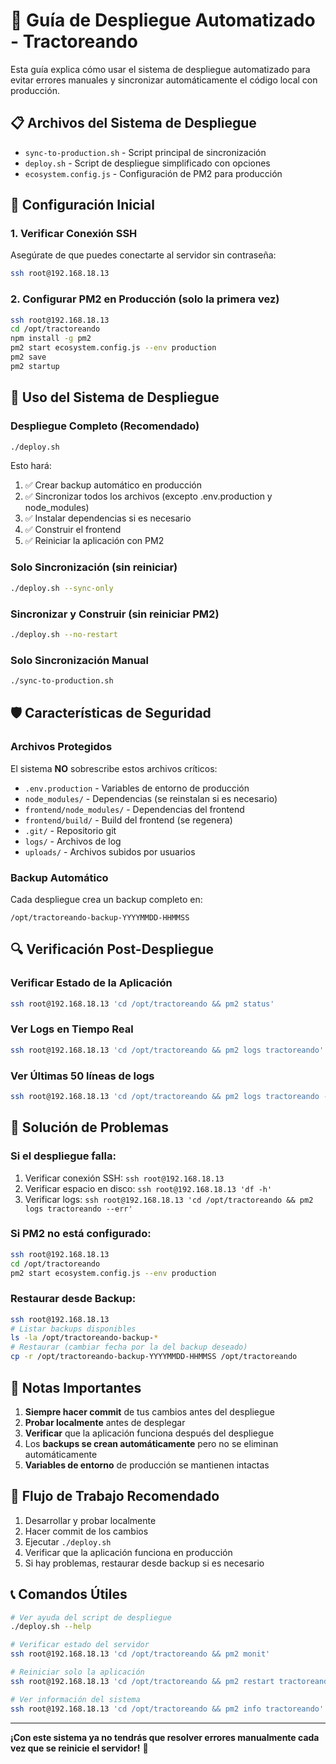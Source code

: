 # 🚀 Guía de Despliegue Automatizado - Tractoreando

Esta guía explica cómo usar el sistema de despliegue automatizado para evitar errores manuales y sincronizar automáticamente el código local con producción.

## 📋 Archivos del Sistema de Despliegue

- `sync-to-production.sh` - Script principal de sincronización
- `deploy.sh` - Script de despliegue simplificado con opciones
- `ecosystem.config.js` - Configuración de PM2 para producción

## 🔧 Configuración Inicial

### 1. Verificar Conexión SSH
Asegúrate de que puedes conectarte al servidor sin contraseña:
```bash
ssh root@192.168.18.13
```

### 2. Configurar PM2 en Producción (solo la primera vez)
```bash
ssh root@192.168.18.13
cd /opt/tractoreando
npm install -g pm2
pm2 start ecosystem.config.js --env production
pm2 save
pm2 startup
```

## 🚀 Uso del Sistema de Despliegue

### Despliegue Completo (Recomendado)
```bash
./deploy.sh
```
Esto hará:
1. ✅ Crear backup automático en producción
2. ✅ Sincronizar todos los archivos (excepto .env.production y node_modules)
3. ✅ Instalar dependencias si es necesario
4. ✅ Construir el frontend
5. ✅ Reiniciar la aplicación con PM2

### Solo Sincronización (sin reiniciar)
```bash
./deploy.sh --sync-only
```

### Sincronizar y Construir (sin reiniciar PM2)
```bash
./deploy.sh --no-restart
```

### Solo Sincronización Manual
```bash
./sync-to-production.sh
```

## 🛡️ Características de Seguridad

### Archivos Protegidos
El sistema **NO** sobrescribe estos archivos críticos:
- `.env.production` - Variables de entorno de producción
- `node_modules/` - Dependencias (se reinstalan si es necesario)
- `frontend/node_modules/` - Dependencias del frontend
- `frontend/build/` - Build del frontend (se regenera)
- `.git/` - Repositorio git
- `logs/` - Archivos de log
- `uploads/` - Archivos subidos por usuarios

### Backup Automático
Cada despliegue crea un backup completo en:
```
/opt/tractoreando-backup-YYYYMMDD-HHMMSS
```

## 🔍 Verificación Post-Despliegue

### Verificar Estado de la Aplicación
```bash
ssh root@192.168.18.13 'cd /opt/tractoreando && pm2 status'
```

### Ver Logs en Tiempo Real
```bash
ssh root@192.168.18.13 'cd /opt/tractoreando && pm2 logs tractoreando'
```

### Ver Últimas 50 líneas de logs
```bash
ssh root@192.168.18.13 'cd /opt/tractoreando && pm2 logs tractoreando --lines 50'
```

## 🚨 Solución de Problemas

### Si el despliegue falla:
1. Verificar conexión SSH: `ssh root@192.168.18.13`
2. Verificar espacio en disco: `ssh root@192.168.18.13 'df -h'`
3. Verificar logs: `ssh root@192.168.18.13 'cd /opt/tractoreando && pm2 logs tractoreando --err'`

### Si PM2 no está configurado:
```bash
ssh root@192.168.18.13
cd /opt/tractoreando
pm2 start ecosystem.config.js --env production
```

### Restaurar desde Backup:
```bash
ssh root@192.168.18.13
# Listar backups disponibles
ls -la /opt/tractoreando-backup-*
# Restaurar (cambiar fecha por la del backup deseado)
cp -r /opt/tractoreando-backup-YYYYMMDD-HHMMSS /opt/tractoreando
```

## 📝 Notas Importantes

1. **Siempre hacer commit** de tus cambios antes del despliegue
2. **Probar localmente** antes de desplegar
3. **Verificar** que la aplicación funciona después del despliegue
4. Los **backups se crean automáticamente** pero no se eliminan automáticamente
5. **Variables de entorno** de producción se mantienen intactas

## 🔄 Flujo de Trabajo Recomendado

1. Desarrollar y probar localmente
2. Hacer commit de los cambios
3. Ejecutar `./deploy.sh`
4. Verificar que la aplicación funciona en producción
5. Si hay problemas, restaurar desde backup si es necesario

## 📞 Comandos Útiles

```bash
# Ver ayuda del script de despliegue
./deploy.sh --help

# Verificar estado del servidor
ssh root@192.168.18.13 'cd /opt/tractoreando && pm2 monit'

# Reiniciar solo la aplicación
ssh root@192.168.18.13 'cd /opt/tractoreando && pm2 restart tractoreando'

# Ver información del sistema
ssh root@192.168.18.13 'cd /opt/tractoreando && pm2 info tractoreando'
```

---

**¡Con este sistema ya no tendrás que resolver errores manualmente cada vez que se reinicie el servidor!** 🎉